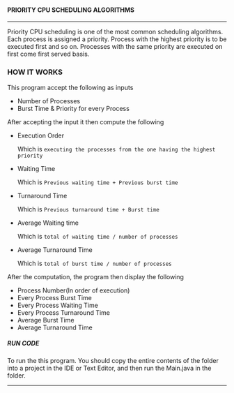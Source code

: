 #### PRIORITY CPU SCHEDULING ALGORITHMS
___
Priority CPU scheduling is one of the most common scheduling algorithms. Each process is assigned a priority. Process with the highest priority is to be executed first and so on. Processes with the same priority are executed on first come first served basis.

### HOW IT WORKS
This program accept the following as inputs

- Number of Processes
- Burst Time & Priority for every Process

After accepting the input it then compute the following
- Execution Order

    Which is `executing the processes from the one having the highest priority`

-  Waiting Time

    Which is `Previous waiting time + Previous burst time`
- Turnaround Time

    Which is `Previous turnaround time + Burst time`
- Average Waiting time

    Which is `total of waiting time / number of processes`

- Average Turnaround Time

    Which is `total of burst time / number of processes`



After the computation, the program then display the following
- Process Number(In order of execution)
- Every Process Burst Time
- Every Process Waiting Time
- Every Process Turnaround Time
- Average Burst Time
- Average Turnaround Time


##### RUN CODE
To run the this program. You should
copy the entire contents of  the folder into a project in the IDE or Text Editor, and then run the Main.java in the folder.
___
